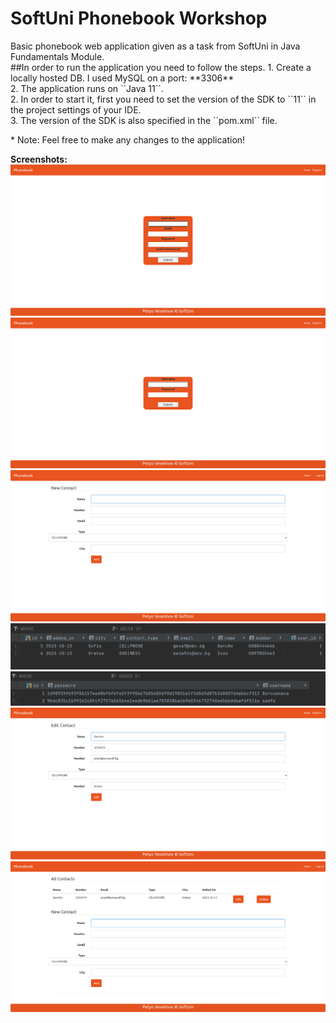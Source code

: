 # SoftUni Phonebook Workshop
<p>
Basic phonebook web application given as a task from SoftUni in Java Fundamentals Module.</br>
##In order to run the application you need to follow the steps.
1. Create a locally hosted DB. I used MySQL on a port: **3306**</br>
2. The application runs on ``Java 11``.</br>
2. In order to start it, first you need to set the version of the SDK to ``11`` in the project settings of your IDE.</br>
3. The version of the SDK is also specified in the ``pom.xml`` file.</br>
</p>
* Note: Feel free to make any changes to the application!

**Screenshots:**
![phoneBookScreenshot](https://github.com/Borovaneca/Phonebook/blob/master/src/main/resources/images/register.png "register")
![loginContactScreenshot](https://github.com/Borovaneca/Phonebook/blob/master/src/main/resources/images/login.png "login")
![emptyContactScreenshot](https://github.com/Borovaneca/Phonebook/blob/master/src/main/resources/images/empty.png "emptyContact")
![DBContactsScreenshot](https://github.com/Borovaneca/Phonebook/blob/master/src/main/resources/images/contact_DB.png "DBContacts")
![DBUsersScreenshot](https://github.com/Borovaneca/Phonebook/blob/master/src/main/resources/images/user_DB.png "DBUsers")
![editContactScreenshot](https://github.com/Borovaneca/Phonebook/blob/master/src/main/resources/images/edit.png "editContact")
![contactScreenshot](https://github.com/Borovaneca/Phonebook/blob/master/src/main/resources/images/contacts.png "contacts")
